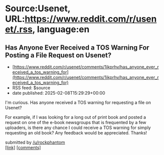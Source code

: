 # Source:Usenet, URL:https://www.reddit.com/r/usenet/.rss, language:en

## Has Anyone Ever Received a TOS Warning For Posting a File Request on Usenet?
 - [https://www.reddit.com/r/usenet/comments/1ikprhv/has_anyone_ever_received_a_tos_warning_for](https://www.reddit.com/r/usenet/comments/1ikprhv/has_anyone_ever_received_a_tos_warning_for)
 - RSS feed: $source
 - date published: 2025-02-08T15:29:29+00:00

<!-- SC_OFF --><div class="md"><p>I&#39;m curious. Has anyone received a TOS warning for requesting a file on Usenet?</p> <p>For example, if I was looking for a long out of print book and posted a request on one of the e-book newsgroups that is frequented by a few uploaders, is there any chance I could receive a TOS warning for simply requesting an old book? Any feedback would be appreciated. Thanks!</p> </div><!-- SC_ON --> &#32; submitted by &#32; <a href="https://www.reddit.com/user/rockphantom"> /u/rockphantom </a> <br/> <span><a href="https://www.reddit.com/r/usenet/comments/1ikprhv/has_anyone_ever_received_a_tos_warning_for/">[link]</a></span> &#32; <span><a href="https://www.reddit.com/r/usenet/comments/1ikprhv/has_anyone_ever_received_a_tos_warning_for/">[comments]</a></span>

